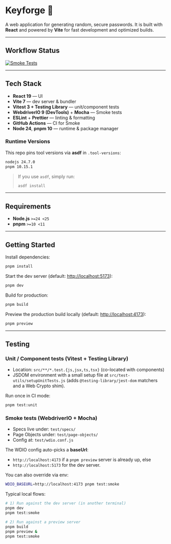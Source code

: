 # Keyforge 🔑

A web application for generating random, secure passwords.
It is built with **React** and powered by **Vite** for fast development
and optimized builds.

---

## Workflow Status

[![Smoke Tests](https://github.com/gregoryAndrikopoulos/keyforge/actions/workflows/smoke_test.yml/badge.svg)](https://github.com/gregoryAndrikopoulos/keyforge/actions/workflows/smoke_test.yml)

---

## Tech Stack

- **React 19** — UI
- **Vite 7** — dev server & bundler
- **Vitest 3 + Testing Library** — unit/component tests
- **WebdriverIO 9 (DevTools)** + **Mocha** — Smoke tests
- **ESLint** + **Prettier** — linting & formatting
- **GitHub Actions** — CI for Smoke
- **Node 24**, **pnpm 10** — runtime & package manager

### Runtime Versions

This repo pins tool versions via **asdf** in `.tool-versions`:

```txt
nodejs 24.7.0
pnpm 10.15.1
```

> If you use `asdf`, simply run:
>
> ```bash
> asdf install
> ```

---

## Requirements

- **Node.js** `>=24 <25`
- **pnpm** `>=10 <11`

---

## Getting Started

Install dependencies:

```bash
pnpm install
```

Start the dev server (default: <http://localhost:5173>):

```bash
pnpm dev
```

Build for production:

```bash
pnpm build
```

Preview the production build locally (default: <http://localhost:4173>):

```bash
pnpm preview
```

---

## Testing

### Unit / Component tests (Vitest + Testing Library)

- Location: `src/**/*.test.{js,jsx,ts,tsx}` (co-located with components)
- JSDOM environment with a small setup file at `src/test-utils/setupUnitTests.js`
  (adds `@testing-library/jest-dom` matchers and a Web Crypto shim).

Run once in CI mode:

```bash
pnpm test:unit
```

### Smoke tests (WebdriverIO + Mocha)

- Specs live under: `test/specs/`
- Page Objects under: `test/page-objects/`
- Config at: `test/wdio.conf.js`

The WDIO config auto-picks a **baseUrl**:

- `http://localhost:4173` if a `pnpm preview` server is already up, else
- `http://localhost:5173` for the dev server.

You can also override via env:

```bash
WDIO_BASEURL=http://localhost:4173 pnpm test:smoke
```

Typical local flows:

```bash
# 1) Run against the dev server (in another terminal)
pnpm dev
pnpm test:smoke

# 2) Run against a preview server
pnpm build
pnpm preview &
pnpm test:smoke
```

